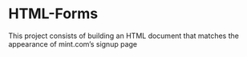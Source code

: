 # HTML-Forms
This project consists of building an HTML document that matches the appearance of mint.com’s signup page
